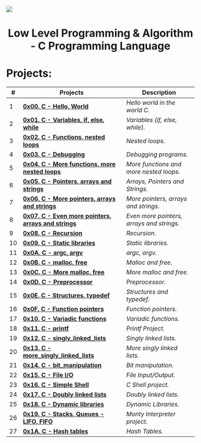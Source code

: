 <div>
    <img src="https://raw.githubusercontent.com/Nachop51/main/logos/holberton.png">
</div>

<h1 align="center">Low Level Programming & Algorithm - C Programming Language </h1>

# **Projects:**

| **#** | **Projects**                                                                           | **Description**                             |
| ----- | -------------------------------------------------------------------------------------- | ------------------------------------------- |
|   1   | **[0x00. C - Hello, World](./0x00-hello_world)**                                       | *Hello world in the world C.*               |
|   2   | **[0x01. C - Variables, if, else, while](./0x01-variables_if_else_while)**             | *Variables (if, else, while).*              |
|   3   | **[0x02. C - Functions, nested loops](./0x02-functions_nested_loops)**                 | *Nested loops.*                             |
|   4   | **[0x03. C - Debugging](./0x03-debugging)**                                            | *Debugging programs.*                       |
|   5   | **[0x04. C - More functions, more nested loops](./0x04-more_functions_nested_loops)**  | *More functions and more nested loops.*     |
|   6   | **[0x05. C - Pointers, arrays and strings](./0x05-pointers_arrays_strings)**           | *Arrays, Pointers and Strings.*             |
|   7   | **[0x06. C - More pointers, arrays and strings](./0x06-pointers_arrays_strings)**      | *More pointers, arrays and strings.*        |
|   8   | **[0x07. C - Even more pointers, arrays and strings](./0x07-pointers_arrays_strings)** | *Even more pointers, arrays and strings.*   |
|   9   | **[0x08. C - Recursion](./0x08-recursion)**                                            | *Recursion.*                                |
|  10   | **[0x09. C - Static libraries](./0x09-static_libraries)**                              | *Static libraries.*                         |
|  11   | **[0x0A. C - argc, argv](./0x0A-argc_argv)**                                           | *argc, argv.*                               |
|  12   | **[0x0B. C - malloc, free](./0x0B-malloc_free)**                                       | *Malloc and free.*                          |
|  13   | **[0x0C. C - More malloc, free](./0x0C-more_malloc_free)**                             | *More malloc and free.*                     |
|  14   | **[0x0D. C - Preprocessor](./0x0D-preprocessor)**                                      | *Preprocessor.*                             |
|  15   | **[0x0E. C - Structures, typedef](./0x0E-structures_typedef)**                         | *Structures and typedef.*                   |
|  16   | **[0x0F. C - Function pointers](./00x0F-function_pointers)**                           | *Function pointers.*                        |
|  17   | **[0x10. C - Variadic functions](./0x10-variadic_functions)**                          | *Variadic functions.*                       |
|  18   | **[0x11. C - printf](https://github.com/Nachop51/printf)**                             | *Printf Project.*                           |
|  19   | **[0x12. C - singly_linked_lists](./0x12-singly_linked_lists)**                        | *Singly linked lists.*                      |
|  20   | **[0x13. C - more_singly_linked_lists](./0x13-more_singly_linked_lists)**              | *More singly linked lists.*                 |
|  21   | **[0x14. C - bit_manipulation](./0x14-bit_manipulation)**                              | *Bit manipulation.*                         |
|  22   | **[0x15. C - File I/O](./0x15-file_io)**                                               | *File Input/Output.*                        |
|  23   | **[0x16. C - Simple Shell](https://github.com/Nachop51/simple_shell)**                 | *C Shell project.*                          |
|  24   | **[0x17. C - Doubly linked lists](./0x17-doubly_linked_lists)**                        | *Doubly linked lists.*                      |
|  25   | **[0x18. C - Dynamic libraries](./0x18-dynamic_libraries)**                            | *Dynamic Libraries.*                        |
|  26   | **[0x19. C - Stacks, Queues - LIFO, FIFO](https://github.com/Nachop51/monty)**         | *Monty Interpreter project.*                |
|  27   | **[0x1A. C - Hash tables](./0x1A-hash_tables)**                                        | *Hash Tables.*                              |
